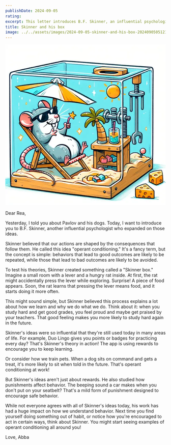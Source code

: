 ```yaml
---
publishDate: 2024-09-05
rating:
excerpt: This letter introduces B.F. Skinner, an influential psychologist who expanded on Pavlov's ideas about classical conditioning and operant conditioning through his experiments with pigeons and rats in a 'Skinner box.'
title: Skinner and his box
image: ../../assets/images/2024-09-05-skinner-and-his-box-20240905051217402.webp
---
```


![center|300](../../assets/images/2024-09-05-skinner-and-his-box-20240905051217402.webp)

Dear Rea,

Yesterday, I told you about Pavlov and his dogs. Today, I want to introduce you to B.F. Skinner, another influential psychologist who expanded on those ideas.

Skinner believed that our actions are shaped by the consequences that follow them. He called this idea "operant conditioning." It's a fancy term, but the concept is simple: behaviors that lead to good outcomes are likely to be repeated, while those that lead to bad outcomes are likely to be avoided.

To test his theories, Skinner created something called a "Skinner box." Imagine a small room with a lever and a hungry rat inside. At first, the rat might accidentally press the lever while exploring. Surprise! A piece of food appears. Soon, the rat learns that pressing the lever means food, and it starts doing it more often.

This might sound simple, but Skinner believed this process explains a lot about how we learn and why we do what we do. Think about it: when you study hard and get good grades, you feel proud and maybe get praised by your teachers. That good feeling makes you more likely to study hard again in the future.

Skinner's ideas were so influential that they're still used today in many areas of life. For example, Duo Lingo gives you points or badges for practicing every day? That's Skinner's theory in action! The app is using rewards to encourage you to keep learning.

Or consider how we train pets. When a dog sits on command and gets a treat, it's more likely to sit when told in the future. That's operant conditioning at work!

But Skinner's ideas aren't just about rewards. He also studied how punishments affect behavior. The beeping sound a car makes when you don't put on your seatbelt? That's a mild form of punishment designed to encourage safe behavior.

While not everyone agrees with all of Skinner's ideas today, his work has had a huge impact on how we understand behavior. Next time you find yourself doing something out of habit, or notice how you're encouraged to act in certain ways, think about Skinner. You might start seeing examples of operant conditioning all around you!

Love,
Abba

